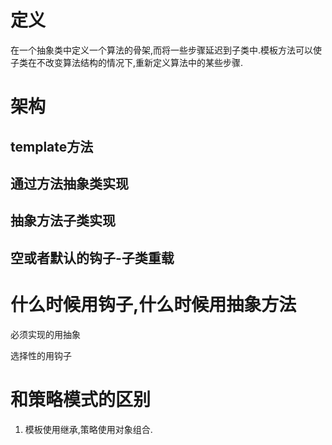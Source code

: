 # 定义
在一个抽象类中定义一个算法的骨架,而将一些步骤延迟到子类中.模板方法可以使子类在不改变算法结构的情况下,重新定义算法中的某些步骤.

# 架构
## template方法

## 通过方法抽象类实现

## 抽象方法子类实现

## 空或者默认的钩子-子类重载

# 什么时候用钩子,什么时候用抽象方法

必须实现的用抽象

选择性的用钩子

# 和策略模式的区别
1. 模板使用继承,策略使用对象组合.
